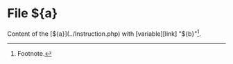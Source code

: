 <!-- markdownlint-disable -->

# File ${a}

Content of the [${a}](../Instruction.php) with [variable][link] "${b}"[^1].

[link]: ../Instruction.php

[^1]: Footnote.
